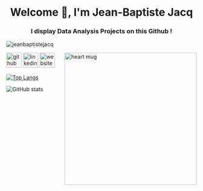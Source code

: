 <h1 align="center">Welcome 👋, I'm Jean-Baptiste Jacq</h1>
<h3 align="center">I display Data Analysis Projects on this Github !</h3>
<p align="left"> <img src="https://komarev.com/ghpvc/?username=jeanbaptistejacq&label=Profile%20views&color=0e75b6&style=flat" alt="jeanbaptistejacq"/> </p>
<img align="right" src="https://github.com/jeanbaptistejacq/jeanbaptistejacq/assets/80902643/63cb4f69-78a9-4bc5-b7ea-d96a9c62c0db" alt="heart mug" width="350" height="350">




[<img src='https://cdn.jsdelivr.net/npm/simple-icons@3.0.1/icons/github.svg' alt='github' height='40'>](https://github.com/jeanbaptistejacq)  [<img src='https://cdn.jsdelivr.net/npm/simple-icons@3.0.1/icons/linkedin.svg' alt='linkedin' height='40'>](https://www.linkedin.com/in/jean-baptiste-jacq-b947241b3/)  [<img src='https://cdn.jsdelivr.net/npm/simple-icons@3.0.1/icons/icloud.svg' alt='website' height='40'>](https://jeanbaptistejacq.github.io/JBJacq.github.io/index.html#)  

[![Top Langs](https://github-readme-stats.vercel.app/api/top-langs/?username=jeanbaptistejacq)](https://github.com/anuraghazra/github-readme-stats)

![GitHub stats](https://github-readme-stats.vercel.app/api?username=jeanbaptistejacq&show_icons=true)  






